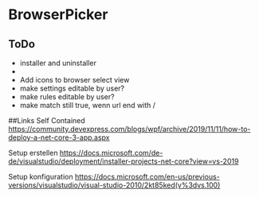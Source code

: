 # BrowserPicker

## ToDo
- installer and uninstaller
- 
- Add icons to browser select view
- make settings editable by user?
- make rules editable by user?
- make match still true, wenn url end with /


##Links
Self Contained
https://community.devexpress.com/blogs/wpf/archive/2019/11/11/how-to-deploy-a-net-core-3-app.aspx

Setup erstellen
https://docs.microsoft.com/de-de/visualstudio/deployment/installer-projects-net-core?view=vs-2019

Setup konfiguration
https://docs.microsoft.com/en-us/previous-versions/visualstudio/visual-studio-2010/2kt85ked(v%3dvs.100)